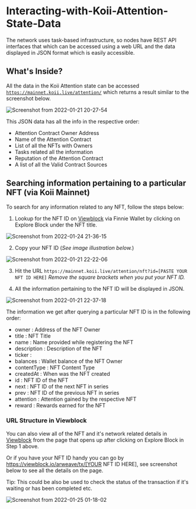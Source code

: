 # Interacting-with-Koii-Attention-State-Data

The network uses task-based infrastructure, so nodes have REST API interfaces that which can be accessed using a web URL and the data displayed in JSON format which is easily accessible. 

## What's Inside?

All the data in the Koii Attention state can be accessed [`https://mainnet.koii.live/attention/`](https://mainnet.koii.live/attention/) which returns a result similar to the screenshot below.



![Screenshot from 2022-01-21 20-27-54](https://user-images.githubusercontent.com/47121187/150548908-18847582-8feb-470e-b7c8-1a2be4386739.png)

This JSON data has all the info in the respective order:
* Attention Contract Owner Address
* Name of the Attention Contract
* List of all the NFTs with Owners
* Tasks related all the information
* Reputation of the Attention Contract
* A list of all the Valid Contract Sources


## Searching information pertaining to a particular NFT (via Koii Mainnet)

To search for any information related to any NFT, follow the steps below:

1. Lookup for the NFT ID on [Viewblock](https://viewblock.io/) via Finnie Wallet by clicking on Explore Block under the NFT title. 

![Screenshot from 2022-01-24 21-36-15](https://user-images.githubusercontent.com/47121187/150820034-bdb33381-cbf8-4c6c-a430-1624aef883e4.png)

2. Copy your NFT ID (*See image illustration below.*)

![Screenshot from 2022-01-21 22-22-06](https://user-images.githubusercontent.com/47121187/150568967-cbd72b91-d4f0-4026-ac8d-92b5466b01d3.png)

3. Hit the URL `https://mainnet.koii.live/attention/nft?id=[PASTE YOUR NFT ID HERE]` *Remove the square brackets when you put your NFT ID.*

4. All the information pertaining to the NFT ID will be displayed in JSON.

![Screenshot from 2022-01-21 22-37-18](https://user-images.githubusercontent.com/47121187/150569694-8bb7b883-bf56-4b01-a11d-61084132fddc.png)

The information we get after querying a particular NFT ID is in the following order:
* owner : Address of the NFT Owner
* title : NFT Title
* name : Name provided while registering the NFT
* description : Description of the NFT
* ticker : 
* balances : Wallet balance of the NFT Owner	
* contentType	: NFT Content Type 
* createdAt	: When was the NFT created
* id	: NFT ID of the NFT
* next	: NFT ID of the next NFT in series
* prev	: NFT ID of the previous NFT in series
* attention	: Attention gained by the respective NFT
* reward	: Rewards earned for the NFT

### URL Structure in Viewblock

You can also view all of the NFT and it's network related details in [Viewblock](https://viewblock.io/) from the page that opens up after clicking on Explore Block in Step 1 above.

Or if you have your NFT ID handy you can go by https://viewblock.io/arweave/tx/[YOUR NFT ID HERE], see screenshot below to see all the details on the page.

Tip: This could be also be used to check the status of the transaction if it's waiting or has been completed etc.

![Screenshot from 2022-01-25 01-18-02](https://user-images.githubusercontent.com/47121187/150855417-de070c2b-c8b7-4987-a29b-7b9ad1c28d83.png)
